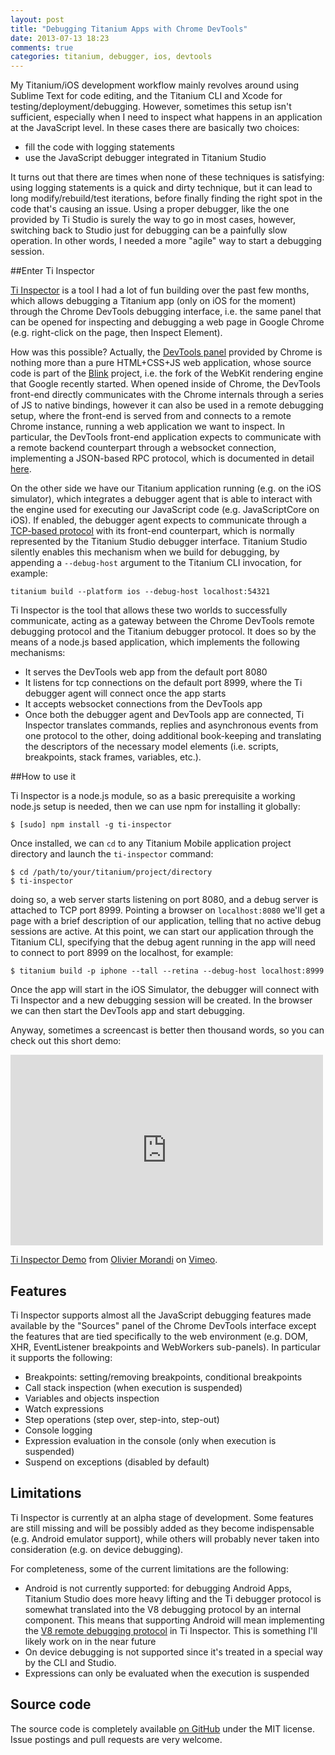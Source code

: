 ```yaml
---
layout: post
title: "Debugging Titanium Apps with Chrome DevTools"
date: 2013-07-13 18:23
comments: true
categories: titanium, debugger, ios, devtools
---
```



My Titanium/iOS development workflow mainly revolves around using Sublime Text for code editing, and the Titanium CLI and Xcode for testing/deployment/debugging. However, sometimes this setup isn't sufficient, especially when I need to inspect what happens in an application at the JavaScript level. In these cases there are basically two choices:

* fill the code with logging statements
* use the JavaScript debugger integrated in Titanium Studio

It turns out that there are times when none of these techniques is satisfying: using logging statements is a quick and dirty technique, but it can lead to long modify/rebuild/test iterations, before finally finding the right spot in the code that's causing an issue. Using a proper debugger, like the one provided by Ti Studio is surely the way to go in most cases, however, switching back to Studio just for debugging can be a painfully slow operation. In other words, I needed a more "agile" way to start a debugging session.

##Enter Ti Inspector

[Ti Inspector](https://github.com/omorandi/TiInspector) is a tool I had a lot of fun building over the past few months, which allows debugging a Titanium app (only on iOS for the moment) through the Chrome DevTools debugging interface, i.e. the same panel that can be opened for inspecting and debugging a web page in Google Chrome (e.g. right-click on the page, then Inspect Element).

How was this possible? Actually, the [DevTools panel](https://developers.google.com/chrome-developer-tools/) provided by Chrome is nothing more than a pure HTML+CSS+JS web application, whose source code is part of the [Blink](http://www.chromium.org/blink) project, i.e. the fork of the WebKit rendering engine that Google recently started. When opened inside of Chrome, the DevTools front-end directly communicates with the Chrome internals through a series of JS to native bindings, however it can also be used in a remote debugging setup, where the front-end is served from and connects to a remote Chrome instance, running a web application we want to inspect. In particular, the DevTools front-end application expects to communicate with a remote backend counterpart through a websocket connection, implementing a JSON-based RPC protocol, which is documented in detail [here](https://developers.google.com/chrome-developer-tools/docs/debugger-protocol).

On the other side we have our Titanium application running (e.g. on the iOS simulator), which integrates a debugger agent that is able to interact with the engine used for executing our JavaScript code (e.g. JavaScriptCore on iOS). If enabled, the debugger agent expects to communicate through a [TCP-based protocol](http://docs.appcelerator.com/titanium/latest/#!/guide/Debugger_Protocol-section-30083170_DebuggerProtocol-Variablepropertyflags) with its front-end counterpart, which is normally represented by the Titanium Studio debugger interface. Titanium Studio silently enables this mechanism when we build for debugging, by appending a `--debug-host` argument to the Titanium CLI invocation, for example:


	titanium build --platform ios --debug-host localhost:54321

Ti Inspector is the tool that allows these two worlds to successfully communicate, acting as a gateway between the Chrome DevTools remote debugging protocol and the Titanium debugger protocol. It does so by the means of a node.js based application, which implements the following mechanisms:

* It serves the DevTools web app from the default port 8080
* It listens for tcp connections on the default port 8999, where the Ti debugger agent will connect once the app starts
* It accepts websocket connections from the DevTools app
* Once both the debugger agent and DevTools app are connected, Ti Inspector translates commands, replies and asynchronous events from one protocol to the other, doing additional book-keeping and translating the descriptors of the necessary model elements (i.e. scripts, breakpoints, stack frames, variables, etc.).



##How to use it

Ti Inspector is a node.js module, so as a basic prerequisite a working node.js setup is needed, then we can use npm for installing it globally:


	$ [sudo] npm install -g ti-inspector

Once installed, we can `cd` to any Titanium Mobile application project directory and launch the `ti-inspector` command:

	$ cd /path/to/your/titanium/project/directory
	$ ti-inspector


doing so, a web server starts listening on port 8080, and a debug server is attached to TCP port 8999.
Pointing a browser on `localhost:8080` we'll get a page with a brief description of our application, telling that no active debug sessions are active. At this point, we can start our application through the Titanium CLI, specifying that the debug agent running in the app will need to connect to port 8999 on the localhost, for example:

	$ titanium build -p iphone --tall --retina --debug-host localhost:8999


Once the app will start in the iOS Simulator, the debugger will connect with Ti Inspector and a new debugging session will be created. In the browser we can then start the DevTools app and start debugging.

Anyway, sometimes a screencast is better then thousand words, so you can check out this short demo:

<iframe src="http://player.vimeo.com/video/70244213" width="500" height="305" frameborder="0" webkitAllowFullScreen mozallowfullscreen allowFullScreen></iframe> <p><a href="http://vimeo.com/70244213">Ti Inspector Demo</a> from <a href="http://vimeo.com/user8368459">Olivier Morandi</a> on <a href="https://vimeo.com">Vimeo</a>.</p>

## Features

Ti Inspector supports almost all the JavaScript debugging features made available by the "Sources" panel of the Chrome DevTools interface except the features that are tied specifically to the web environment (e.g. DOM, XHR, EventListener breakpoints and WebWorkers sub-panels). In particular it supports the following:

* Breakpoints: setting/removing breakpoints, conditional breakpoints
* Call stack inspection (when execution is suspended)
* Variables and objects inspection
* Watch expressions
* Step operations (step over, step-into, step-out)
* Console logging
* Expression evaluation in the console (only when execution is suspended)
* Suspend on exceptions (disabled by default)

## Limitations

Ti Inspector is currently at an alpha stage of development. Some features are still missing and will be possibly added as they become indispensable (e.g. Android emulator support), while others will probably never taken into consideration (e.g. on device debugging).

For completeness, some of the current limitations are the following:

* Android is not currently supported: for debugging Android Apps, Titanium Studio does more heavy lifting and the Ti debugger protocol is somewhat translated into the V8 debugging protocol by an internal component. This means that supporting Android will mean implementing the [V8 remote debugging protocol](https://code.google.com/p/v8/wiki/DebuggerProtocol) in Ti Inspector. This is something I'll likely work on in the near future
* On device debugging is not supported since it's treated in a special way by the CLI and Studio. 
* Expressions can only be evaluated when the execution is suspended

## Source code
The source code is completely available [on GitHub](https://github.com/omorandi/TiInspector) under the MIT license. Issue postings and pull requests are very welcome.
 
